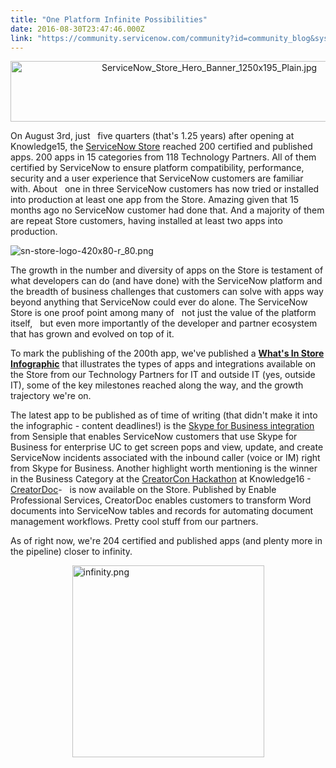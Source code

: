 ```yaml
---
title: "One Platform Infinite Possibilities"
date: 2016-08-30T23:47:46.000Z
link: "https://community.servicenow.com/community?id=community_blog&sys_id=b33d6ee5dbd0dbc01dcaf3231f961976"
---
```

<p style="text-align: center;"><img  alt="ServiceNow_Store_Hero_Banner_1250x195_Plain.jpg" class="image-3 jive-image" src="ae1ec186db1897049c9ffb651f961978.iix" style="width: 620px; height: 97px;"/></p><p style="text-align: left;"></p><p style="text-align: left;">On August 3rd, just   five quarters (that's 1.25 years) after opening at Knowledge15, the <a title="t.ly/2coOQod" href="http://bit.ly/2coOQod">ServiceNow Store</a> reached 200 certified and published apps. 200 apps in 15 categories from 118 Technology Partners. All of them certified by ServiceNow to ensure platform compatibility, performance, security and a user experience that ServiceNow customers are familiar with. About   one in three ServiceNow customers has now tried or installed into production at least one app from the Store. Amazing given that 15 months ago no ServiceNow customer had done that. And a majority of them are repeat Store customers, having installed at least two apps into production.</p><p style="text-align: left;"><img  alt="sn-store-logo-420x80-r_80.png" class="image-4 jive-image" src="45dd2486db18dfc068c1fb651f9619fd.iix" style="height: auto; display: block; margin-left: auto; margin-right: auto;"/></p><p style="text-align: left;">The growth in the number and diversity of apps on the Store is testament of what developers can do (and have done) with the ServiceNow platform and the breadth of business challenges that customers can solve with apps way beyond anything that ServiceNow could ever do alone. The ServiceNow Store is one proof point among many of   not just the value of the platform itself,   but even more importantly of the developer and partner ecosystem that has grown and evolved on top of it.</p><p style="text-align: left;"></p><p style="text-align: left;">To mark the publishing of the 200th app, we've published a <strong><a title="w.servicenow.com/content/dam/servicenow/documents/infographics/info-whats-in-store.pdf" href="http://www.servicenow.com/content/dam/servicenow/documents/infographics/info-whats-in-store.pdf">What's In Store Infographic</a></strong> that illustrates the types of apps and integrations available on the Store from our Technology Partners for IT and outside IT (yes, outside IT), some of the key milestones reached along the way, and the growth trajectory we're on.</p><p style="text-align: left;"></p><p style="text-align: left;">The latest app to be published as of time of writing (that didn't make it into the infographic - content deadlines!) is the <a title="t.ly/2bDvwSv" href="http://bit.ly/2bDvwSv">Skype for Business integration</a> from Sensiple that enables ServiceNow customers that use Skype for Business for enterprise UC to get screen pops and view, update, and create ServiceNow incidents associated with the inbound caller (voice or IM) right from Skype for Business. Another highlight worth mentioning is the winner in the Business Category at the <a title="" _jive_internal="true" href="/community?id=community_blog&sys_id=26ac6625dbd0dbc01dcaf3231f96191d">CreatorCon Hackathon</a> at Knowledge16 - <a title="t.ly/2bGF3G3" href="http://bit.ly/2bGF3G3">CreatorDoc</a>-   is now available on the Store. Published by Enable Professional Services, CreatorDoc enables customers to transform Word documents into ServiceNow tables and records for automating document management workflows. Pretty cool stuff from our partners.</p><p style="text-align: left;"></p><p style="text-align: left;">As of right now, we're 204 certified and published apps (and plenty more in the pipeline) closer to infinity.</p><p style="text-align: left;"></p><p><img   alt="infinity.png" class="image-1 jive-image" height="307" src="a5d5d14edb18d344e9737a9e0f961919.iix" style="display: block; margin-left: auto; margin-right: auto; width: 307px; height: 307px;" width="307"/></p>